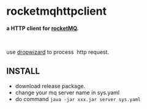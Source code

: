 # rocketmqhttpclient
**a HTTP client for [rocketMQ](https://github.com/apache/incubator-rocketmq "RocketMQ is a low latency, reliable, scalable, easy to use message oriented middleware born from alibaba massive messaging business.").**

  
  
  use [dropwizard](https://github.com/dropwizard/dropwizard "Dropwizard is a sneaky way of making fast Java web applications.") to process
  http request.
  
## INSTALL

  - download release package.
  - change your mq server name in sys.yaml
  - do command ` java -jar xxx.jar server sys.yaml `
  

  
